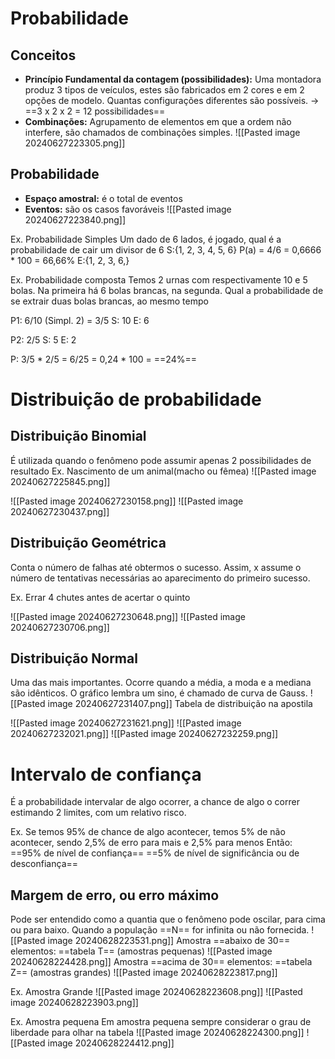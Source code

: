 # Probabilidade

## Conceitos
- **Princípio Fundamental da contagem (possibilidades):** Uma montadora produz 3 tipos de veículos, estes são fabricados em 2 cores e em 2 opções de modelo. Quantas configurações diferentes são possíveis. -> ==3 x 2 x 2 = 12 possibilidades==
- **Combinações:** Agrupamento de elementos em que a ordem não interfere, são chamados de combinações simples.
	![[Pasted image 20240627223305.png]] 
## Probabilidade
- **Espaço amostral:** é o total de eventos
- **Eventos:** são os casos favoráveis
	![[Pasted image 20240627223840.png]]

Ex. Probabilidade Simples
Um dado de 6 lados, é jogado, qual é a probabilidade de cair um divisor de 6 
S:{1, 2, 3, 4, 5, 6}                            P(a) = 4/6 = 0,6666 * 100 = 66,66%
E:{1, 2, 3, 6,}

Ex. Probabilidade composta
Temos 2 urnas com respectivamente 10 e 5 bolas. Na primeira há 6 bolas brancas, na segunda. Qual a probabilidade de se extrair duas bolas brancas, ao mesmo tempo

P1:            6/10 (Simpl. 2) = 3/5
S: 10 
E: 6

P2:            2/5 
S: 5
E: 2 

P:                              3/5 * 2/5 = 6/25 = 0,24 * 100 = ==24%==

# Distribuição de probabilidade

## Distribuição Binomial

É utilizada quando o fenômeno pode assumir apenas 2 possibilidades de resultado
Ex. Nascimento de um animal(macho ou fêmea)
	![[Pasted image 20240627225845.png]]

![[Pasted image 20240627230158.png]]
![[Pasted image 20240627230437.png]]

## Distribuição Geométrica

Conta o número de falhas até obtermos o sucesso. Assim, x assume o número de tentativas necessárias ao aparecimento do primeiro sucesso. 

Ex. Errar 4 chutes antes de acertar o quinto

![[Pasted image 20240627230648.png]]
![[Pasted image 20240627230706.png]]

## Distribuição Normal

Uma das mais importantes. Ocorre quando a média, a moda e a mediana são idênticos. O gráfico lembra um sino, é chamado de curva de Gauss.
	![[Pasted image 20240627231407.png]]
Tabela de distribuição na apostila

![[Pasted image 20240627231621.png]]
![[Pasted image 20240627232021.png]]
![[Pasted image 20240627232259.png]]


# Intervalo de confiança

É a probabilidade intervalar de algo ocorrer, a chance de algo o correr estimando 2 limites, com um relativo risco.

Ex. Se temos 95% de chance de algo acontecer, temos 5% de não acontecer, sendo 2,5% de erro para mais e 2,5% para menos
Então: 
==95% de nível de confiança==
==5% de nível de significância ou de desconfiança==

## Margem de erro, ou erro máximo

Pode ser entendido como a quantia que o fenômeno pode oscilar, para cima ou para baixo. Quando a população ==N== for infinita ou não fornecida.
![[Pasted image 20240628223531.png]]
 Amostra ==abaixo de 30== elementos: ==tabela T== (amostras pequenas)
 ![[Pasted image 20240628224428.png]]
 Amostra ==acima de 30== elementos: ==tabela Z== (amostras grandes)
 ![[Pasted image 20240628223817.png]]

Ex. Amostra Grande
![[Pasted image 20240628223608.png]]
![[Pasted image 20240628223903.png]]

Ex. Amostra pequena
Em amostra pequena sempre considerar o grau de liberdade para olhar na tabela
![[Pasted image 20240628224300.png]]
![[Pasted image 20240628224412.png]]
